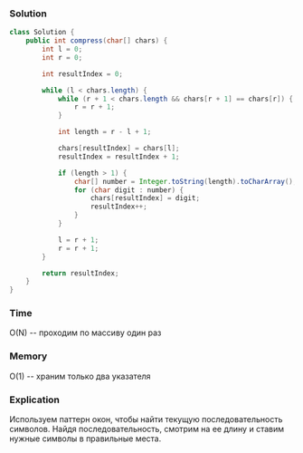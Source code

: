 ### Solution
```java
class Solution {
    public int compress(char[] chars) {
        int l = 0;
        int r = 0;

        int resultIndex = 0;

        while (l < chars.length) {
            while (r + 1 < chars.length && chars[r + 1] == chars[r]) {
                r = r + 1;
            }

            int length = r - l + 1;

            chars[resultIndex] = chars[l];
            resultIndex = resultIndex + 1;

            if (length > 1) {
                char[] number = Integer.toString(length).toCharArray();
                for (char digit : number) {
                    chars[resultIndex] = digit;
                    resultIndex++;
                }
            }

            l = r + 1;
            r = r + 1;
        }

        return resultIndex;
    }
}
```
### Time
O(N) -- проходим по массиву один раз
### Memory
O(1) -- храним только два указателя
### Explication
Используем паттерн окон, чтобы найти текущую последовательность символов. 
Найдя последовательность, смотрим на ее длину и ставим нужные символы в правильные места.
